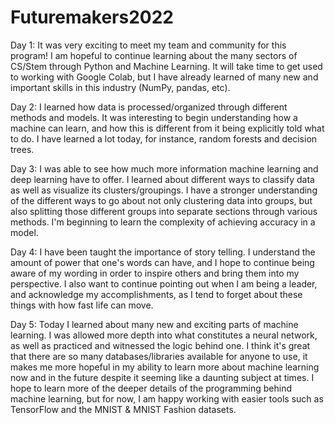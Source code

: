 # Futuremakers2022


Day 1: It was very exciting to meet my team and community for this program! I am hopeful to continue learning about the many sectors of CS/Stem through Python and Machine Learning. It will take time to get used to working with Google Colab, but I have already learned of many new and important skills in this industry (NumPy, pandas, etc).

Day 2: I learned how data is processed/organized through different methods and models. It was interesting to begin understanding how a machine can learn, and how this is different from it being explicitly told what to do. I have learned a lot today, for instance, random forests and decision trees.

Day 3: I was able to see how much more information machine learning and deep learning have to offer. I learned about different ways to classify data as well as visualize its clusters/groupings. I have a stronger understanding of the different ways to go about not only clustering data into groups, but also splitting those different groups into separate sections through various methods. I'm beginning to learn the complexity of achieving accuracy in a model.

Day 4: I have been taught the importance of story telling. I understand the amount of power that one's words can have, and I hope to continue being aware of my wording in order to inspire others and bring them into my perspective. I also want to continue pointing out when I am being a leader, and acknowledge my accomplishments, as I tend to forget about these things with how fast life can move.

Day 5: Today I learned about many new and exciting parts of machine learning. I was allowed more depth into what constitutes a neural network, as well as practiced and witnessed the logic behind one. I think it's great that there are so many databases/libraries available for anyone to use, it makes me more hopeful in my ability to learn more about machine learning now and in the future despite it seeming like a daunting subject at times. I hope to learn more of the deeper details of the programming behind machine learning, but for now, I am happy working with easier tools such as TensorFlow and the MNIST & MNIST Fashion datasets.
